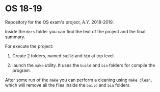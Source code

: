 # OS 18-19

Repository for the OS exam's project, A.Y. 2018-2019.

Inside the `docs` folder you can find the text of the project and the final summary.

For execute the project:

1. Create 2 folders, named `build` and `bin` at top level.

2. launch the `make` utility. It uses the `build` and `bin` folders for compile the program.

After some run of the `make` you can perform a cleaning using `make clean`, which will remove all the files inside the `build` and `bin` folders.
